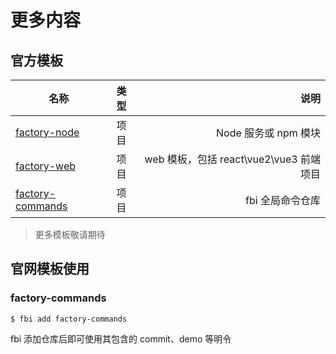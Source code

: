 # 更多内容

## 官方模板

| 名称                                                           | 类型 |                                    说明 |
| -------------------------------------------------------------- | :--: | --------------------------------------: |
| [factory-node](https://github.com/fbi-js/factory-node)         | 项目 |                    Node 服务或 npm 模块 |
| [factory-web](https://github.com/fbi-js/factory-web)           | 项目 | web 模板，包括 react\vue2\vue3 前端项目 |
| [factory-commands](https://github.com/fbi-js/factory-commands) | 项目 |                        fbi 全局命令仓库 |

> 更多模板敬请期待

## 官网模板使用

### factory-commands

```shell
$ fbi add factory-commands
```

fbi 添加仓库后即可使用其包含的 commit、demo 等明令
